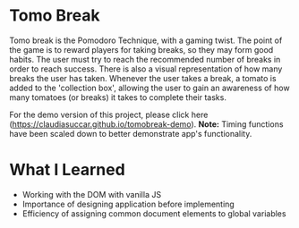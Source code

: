 # Tomo Break
Tomo break is the Pomodoro Technique, with a gaming twist. The point of the game is to reward players for taking breaks, so they may form good habits. The user must try to reach the recommended number of breaks in order to reach success. There is also a visual representation of how many breaks the user has taken. Whenever the user takes a break, a tomato is added to the 'collection box', allowing the user to gain an awareness of how many tomatoes (or breaks) it takes to complete their tasks.

For the demo version of this project, please click here (https://claudiasuccar.github.io/tomobreak-demo). **Note:** Timing functions have been scaled down to better demonstrate app's functionality.

# What I Learned
- Working with the DOM with vanilla JS
- Importance of designing application before implementing
- Efficiency of assigning common document elements to global variables

